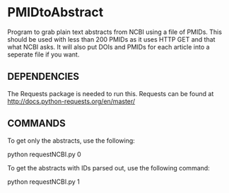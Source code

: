 # PMIDtoAbstract
Program to grab plain text abstracts from NCBI using a file of PMIDs.  This should be used with less than 200 PMIDs as it uses HTTP GET and that what NCBI asks.
It will also put DOIs and PMIDs for each article into a seperate file if you want.

## DEPENDENCIES

The Requests package is needed to run this.  Requests can be found at http://docs.python-requests.org/en/master/

## COMMANDS

To get only the abstracts, use the following:

python requestNCBI.py <file with PMIDs> 0

To get the abstracts with IDs parsed out, use the following command:

python requestNCBI.py <file with PMIDs> 1
